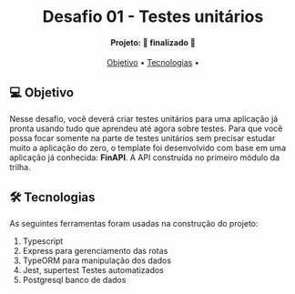 <h1 align="center">
   Desafio 01 - Testes unitários 
</h1>
<h4 align="center"> 
Projeto: 🚀 finalizado 🚀
</h4>
<p align="center">
 <a href="#-objetivo">Objetivo</a> •
 <a href="#-tecnologias">Tecnologias</a> • 
</p>

## 💻 Objetivo

Nesse desafio, você deverá criar testes unitários para uma aplicação já pronta usando tudo que aprendeu até agora sobre testes.
Para que você possa focar somente na parte de testes unitários sem precisar estudar muito a aplicação do zero, 
o template foi desenvolvido com base em uma aplicação já conhecida: **FinAPI**. A API construída no primeiro módulo da trilha.

## 🛠 Tecnologias

As seguintes ferramentas foram usadas na construção do projeto:

<ol> 
      <li>Typescript</li>
      <li>Express para gerenciamento das rotas</li>
      <li>TypeORM para manipulação dos dados</li>
      <li>Jest, supertest Testes automatizados</li>
      <li>Postgresql banco de dados </li>
    </ol>
<p/>
